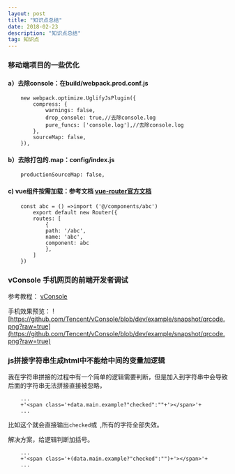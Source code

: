 ```yaml
---
layout: post
title: "知识点总结"
date: 2018-02-23
description: "知识点总结"
tag: 知识点
---   
```


### 移动端项目的一些优化

####    a）去除console：在build/webpack.prod.conf.js

        new webpack.optimize.UglifyJsPlugin({
            compress: {
                warnings: false,
                drop_console: true,//去除console.log
                pure_funcs: ['console.log'],//去除console.log
            },
            sourceMap: false,
        }),

####    b）去除打包的.map：config/index.js

        productionSourceMap: false,

####    c) vue组件按需加载：参考文档 [vue-router官方文档](https://router.vuejs.org/zh-cn/advanced/lazy-loading.html?_blank)

        const abc = () =>import ('@/components/abc')
            export default new Router({
            routes: [
                {
                path: '/abc',
                name: 'abc',
                component: abc
                },
            ]
        })

### vConsole 手机网页的前端开发者调试 

参考教程： [vConsole](https://github.com/Tencent/vConsole/blob/dev/README_CN.md?_blank)

手机效果预览： ![https://github.com/Tencent/vConsole/blob/dev/example/snapshot/qrcode.png?raw=true](https://github.com/Tencent/vConsole/blob/dev/example/snapshot/qrcode.png?raw=true)

### js拼接字符串生成html中不能给中间的变量加逻辑

我在字符串拼接的过程中有一个简单的逻辑需要判断，但是加入到字符串中会导致后面的字符串无法拼接直接被忽略，

        ...
        +'<span class='+data.main.example?"checked":""+'></span>'+
        ...

比如这个就会直接输出`checked`或` `,所有的字符全部失效。

解决方案，给逻辑判断加括号。

        ...
        +'<span class='+(data.main.example?"checked":"")+'></span>'+
        ...